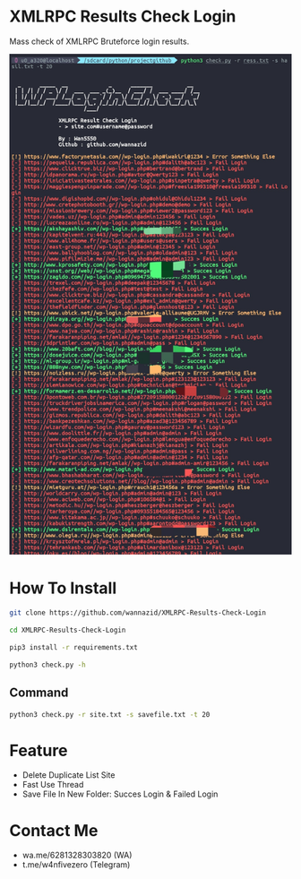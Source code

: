# XMLRPC Results Check Login
Mass check of XMLRPC Bruteforce login results.

![alt text](https://github.com/wannazid/XMLRPC-Results-Check-Login/blob/main/IMG_20220921_171959.jpg)
# How To Install
```bash
git clone https://github.com/wannazid/XMLRPC-Results-Check-Login
```
```bash
cd XMLRPC-Results-Check-Login
```
```bash
pip3 install -r requirements.txt
```
```bash
python3 check.py -h
```
## Command
```bash
python3 check.py -r site.txt -s savefile.txt -t 20
```
# Feature
- Delete Duplicate List Site
- Fast Use Thread
- Save File In New Folder: Succes Login & Failed Login

# Contact Me
- wa.me/6281328303820 (WA)
- t.me/w4nfivezero (Telegram)
